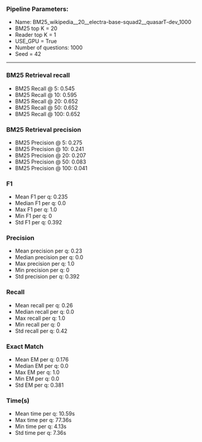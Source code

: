 ### Pipeline Parameters:
* Name: BM25_wikipedia__20__electra-base-squad2__quasarT-dev_1000
* BM25 top K = 20
* Reader top K = 1
* USE_GPU = True
* Number of questions: 1000
* Seed = 42
------
### BM25 Retrieval recall 
* BM25 Recall @ 5: 0.545
* BM25 Recall @ 10: 0.595
* BM25 Recall @ 20: 0.652
* BM25 Recall @ 50: 0.652
* BM25 Recall @ 100: 0.652
### BM25 Retrieval precision 
* BM25 Precision @ 5: 0.275
* BM25 Precision @ 10: 0.241
* BM25 Precision @ 20: 0.207
* BM25 Precision @ 50: 0.083
* BM25 Precision @ 100: 0.041
### F1 
* Mean F1 per q: 0.235
* Median F1 per q: 0.0
* Max F1 per q: 1.0
* Min F1 per q: 0
* Std F1 per q: 0.392
### Precision 
* Mean precision per q: 0.23
* Median precision per q: 0.0
* Max precision per q: 1.0
* Min precision per q: 0
* Std precision per q: 0.392
### Recall 
* Mean recall per q: 0.26
* Median recall per q: 0.0
* Max recall per q: 1.0
* Min recall per q: 0
* Std recall per q: 0.42
### Exact Match 
* Mean EM per q: 0.176
* Median EM per q: 0.0
* Max EM per q: 1.0
* Min EM per q: 0.0
* Std EM per q: 0.381
### Time(s) 
* Mean time per q: 10.59s
* Max time per q: 77.36s
* Min time per q: 4.13s
* Std time per q: 7.36s
